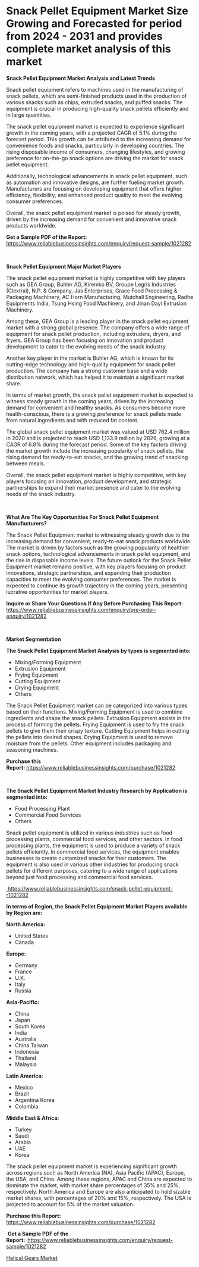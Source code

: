 <p><h1>Snack Pellet Equipment Market Size Growing and Forecasted for period from 2024 - 2031 and provides complete market analysis of this market</h1></p><p><strong>Snack Pellet Equipment Market Analysis and Latest Trends</strong></p>
<p><p>Snack pellet equipment refers to machines used in the manufacturing of snack pellets, which are semi-finished products used in the production of various snacks such as chips, extruded snacks, and puffed snacks. The equipment is crucial in producing high-quality snack pellets efficiently and in large quantities.</p><p>The snack pellet equipment market is expected to experience significant growth in the coming years, with a projected CAGR of 5.1% during the forecast period. This growth can be attributed to the increasing demand for convenience foods and snacks, particularly in developing countries. The rising disposable income of consumers, changing lifestyles, and growing preference for on-the-go snack options are driving the market for snack pellet equipment.</p><p>Additionally, technological advancements in snack pellet equipment, such as automation and innovative designs, are further fueling market growth. Manufacturers are focusing on developing equipment that offers higher efficiency, flexibility, and enhanced product quality to meet the evolving consumer preferences.</p><p>Overall, the snack pellet equipment market is poised for steady growth, driven by the increasing demand for convenient and innovative snack products worldwide.</p></p>
<p><strong>Get a Sample PDF of the Report:&nbsp;</strong> <a href="https://www.reliablebusinessinsights.com/enquiry/request-sample/1021282">https://www.reliablebusinessinsights.com/enquiry/request-sample/1021282</a></p>
<p>&nbsp;</p>
<p><strong>Snack Pellet Equipment Major Market Players</strong></p>
<p><p>The snack pellet equipment market is highly competitive with key players such as GEA Group, Buhler AG, Kiremko BV, Groupe Legris Industries (Clextral), N.P. & Company, Jas Enterprises, Grace Food Processing & Packaging Machinery, AC Horn Manufacturing, Mutchall Engineering, Radhe Equipments India, Tsung Hsing Food Machinery, and Jinan Dayi Extrusion Machinery. </p><p>Among these, GEA Group is a leading player in the snack pellet equipment market with a strong global presence. The company offers a wide range of equipment for snack pellet production, including extruders, dryers, and fryers. GEA Group has been focusing on innovation and product development to cater to the evolving needs of the snack industry. </p><p>Another key player in the market is Buhler AG, which is known for its cutting-edge technology and high-quality equipment for snack pellet production. The company has a strong customer base and a wide distribution network, which has helped it to maintain a significant market share.</p><p>In terms of market growth, the snack pellet equipment market is expected to witness steady growth in the coming years, driven by the increasing demand for convenient and healthy snacks. As consumers become more health-conscious, there is a growing preference for snack pellets made from natural ingredients and with reduced fat content.</p><p>The global snack pellet equipment market was valued at USD 762.4 million in 2020 and is projected to reach USD 1,133.9 million by 2026, growing at a CAGR of 6.8% during the forecast period. Some of the key factors driving the market growth include the increasing popularity of snack pellets, the rising demand for ready-to-eat snacks, and the growing trend of snacking between meals. </p><p>Overall, the snack pellet equipment market is highly competitive, with key players focusing on innovation, product development, and strategic partnerships to expand their market presence and cater to the evolving needs of the snack industry.</p></p>
<p>&nbsp;</p>
<p><strong>What Are The Key Opportunities For Snack Pellet Equipment Manufacturers?</strong></p>
<p><p>The Snack Pellet Equipment market is witnessing steady growth due to the increasing demand for convenient, ready-to-eat snack products worldwide. The market is driven by factors such as the growing popularity of healthier snack options, technological advancements in snack pellet equipment, and the rise in disposable income levels. The future outlook for the Snack Pellet Equipment market remains positive, with key players focusing on product innovations, strategic partnerships, and expanding their production capacities to meet the evolving consumer preferences. The market is expected to continue its growth trajectory in the coming years, presenting lucrative opportunities for market players.</p></p>
<p><strong>Inquire or Share Your Questions If Any Before Purchasing This Report:</strong> <a href="https://www.reliablebusinessinsights.com/enquiry/pre-order-enquiry/1021282">https://www.reliablebusinessinsights.com/enquiry/pre-order-enquiry/1021282</a></p>
<p>&nbsp;</p>
<p><strong>Market Segmentation</strong></p>
<p><strong>The Snack Pellet Equipment Market Analysis by types is segmented into:</strong></p>
<p><ul><li>Mixing/Forming Equipment</li><li>Extrusion Equipment</li><li>Frying Equipment</li><li>Cutting Equipment</li><li>Drying Equipment</li><li>Others</li></ul></p>
<p><p>The Snack Pellet Equipment market can be categorized into various types based on their functions. Mixing/Forming Equipment is used to combine ingredients and shape the snack pellets. Extrusion Equipment assists in the process of forming the pellets. Frying Equipment is used to fry the snack pellets to give them their crispy texture. Cutting Equipment helps in cutting the pellets into desired shapes. Drying Equipment is used to remove moisture from the pellets. Other equipment includes packaging and seasoning machines.</p></p>
<p><strong>Purchase this Report:&nbsp;</strong><a href="https://www.reliablebusinessinsights.com/purchase/1021282">https://www.reliablebusinessinsights.com/purchase/1021282</a></p>
<p>&nbsp;</p>
<p><strong>The Snack Pellet Equipment Market Industry Research by Application is segmented into:</strong></p>
<p><ul><li>Food Processing Plant</li><li>Commercial Food Services</li><li>Others</li></ul></p>
<p><p>Snack pellet equipment is utilized in various industries such as food processing plants, commercial food services, and other sectors. In food processing plants, the equipment is used to produce a variety of snack pellets efficiently. In commercial food services, the equipment enables businesses to create customized snacks for their customers. The equipment is also used in various other industries for producing snack pellets for different purposes, catering to a wide range of applications beyond just food processing and commercial food services.</p></p>
<p><a href="https://www.reliablebusinessinsights.com/snack-pellet-equipment-r1021282">&nbsp;https://www.reliablebusinessinsights.com/snack-pellet-equipment-r1021282</a></p>
<p><strong>In terms of Region, the Snack Pellet Equipment Market Players available by Region are:</strong></p>
<p>
    <p> <strong> North America: </strong>
        <ul>
            <li>United States</li>
            <li>Canada</li>
        </ul>
        </p> 
    <p> <strong> Europe: </strong>
        <ul>
            <li>Germany</li>
            <li>France</li>
            <li>U.K.</li>
            <li>Italy</li>
            <li>Russia</li>
        </ul>
        </p> 
    <p> <strong> Asia-Pacific: </strong>
        <ul>
            <li>China</li>
            <li>Japan</li>
            <li>South Korea</li>
            <li>India</li>
            <li>Australia</li>
            <li>China Taiwan</li>
            <li>Indonesia</li>
            <li>Thailand</li>
            <li>Malaysia</li>
        </ul>
        </p> 
    <p> <strong> Latin America: </strong>
        <ul>
            <li>Mexico</li>
            <li>Brazil</li>
            <li>Argentina Korea</li>
            <li>Colombia</li>
        </ul>
        </p> 
    <p> <strong> Middle East & Africa: </strong>
        <ul>
            <li>Turkey</li>
            <li>Saudi</li>
            <li>Arabia</li>
            <li>UAE</li>
            <li>Korea</li>
        </ul>
    </p>
    </p>
<p><p>The snack pellet equipment market is experiencing significant growth across regions such as North America (NA), Asia Pacific (APAC), Europe, the USA, and China. Among these regions, APAC and China are expected to dominate the market, with market share percentages of 35% and 25%, respectively. North America and Europe are also anticipated to hold sizable market shares, with percentages of 20% and 15%, respectively. The USA is projected to account for 5% of the market valuation.</p></p>
<p><strong>Purchase this Report: </strong><a href="https://www.reliablebusinessinsights.com/purchase/1021282">https://www.reliablebusinessinsights.com/purchase/1021282</a></p>
<p>&nbsp;<strong>Get a Sample PDF of the Report:&nbsp;&nbsp;</strong><a href="https://www.reliablebusinessinsights.com/enquiry/request-sample/1021282">https://www.reliablebusinessinsights.com/enquiry/request-sample/1021282</a></p>
<p><strong></strong></p>
<p><p><a href="https://github.com/aafbctfl75/Market-Research-Report-List-1/blob/main/helical-gears-market.md">Helical Gears Market</a></p></p>